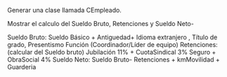 Generar una clase llamada CEmpleado.

Mostrar el calculo del Sueldo Bruto, Retenciones y Sueldo Neto- 

Sueldo Bruto:  Sueldo Básico + Antiguedad+ Idioma extranjero , Título de grado, Presentismo Función (Coordinador/Líder de equipo)
Retenciones: (calcular del Sueldo bruto) Jubilación 11% + CuotaSindical 3% Seguro + ObraSocial 4%
Sueldo Neto: Sueldo Bruto- Retenciones + kmMovilidad + Guarderia
